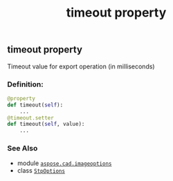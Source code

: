 ﻿---
title: timeout property
second_title: Aspose.CAD for Python via .NET API References
description: 
type: docs
weight: 100
url: /aspose.cad.imageoptions/stpoptions/timeout/
is_root: false
---

## timeout property


Timeout value for export operation (in milliseconds)
### Definition:
```python
@property
def timeout(self):
    ...
@timeout.setter
def timeout(self, value):
    ...
```

### See Also
* module [`aspose.cad.imageoptions`](../../)
* class [`StpOptions`](/cad/python-net/aspose.cad.imageoptions/stpoptions)
